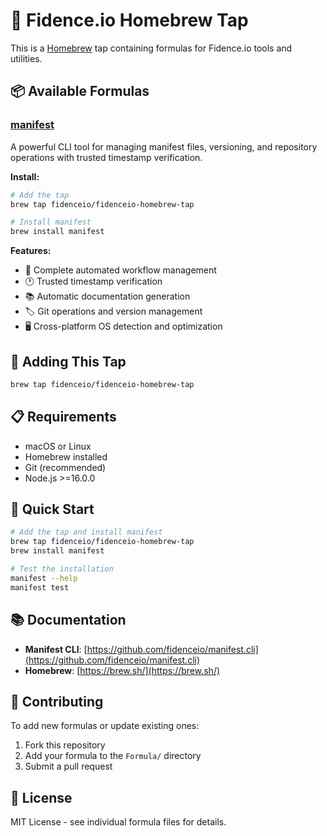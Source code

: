 # 🍺 Fidence.io Homebrew Tap

This is a [Homebrew](https://brew.sh/) tap containing formulas for Fidence.io tools and utilities.

## 📦 Available Formulas

### [manifest](Formula/manifest.rb)
A powerful CLI tool for managing manifest files, versioning, and repository operations with trusted timestamp verification.

**Install:**
```bash
# Add the tap
brew tap fidenceio/fidenceio-homebrew-tap

# Install manifest
brew install manifest
```

**Features:**
- 🚀 Complete automated workflow management
- 🕐 Trusted timestamp verification
- 📚 Automatic documentation generation
- 🏷️ Git operations and version management
- 🖥️ Cross-platform OS detection and optimization

## 🔧 Adding This Tap

```bash
brew tap fidenceio/fidenceio-homebrew-tap
```

## 📋 Requirements

- macOS or Linux
- Homebrew installed
- Git (recommended)
- Node.js >=16.0.0

## 🚀 Quick Start

```bash
# Add the tap and install manifest
brew tap fidenceio/fidenceio-homebrew-tap
brew install manifest

# Test the installation
manifest --help
manifest test
```

## 📚 Documentation

- **Manifest CLI**: [https://github.com/fidenceio/manifest.cli](https://github.com/fidenceio/manifest.cli)
- **Homebrew**: [https://brew.sh/](https://brew.sh/)

## 🤝 Contributing

To add new formulas or update existing ones:

1. Fork this repository
2. Add your formula to the `Formula/` directory
3. Submit a pull request

## 📄 License

MIT License - see individual formula files for details.



